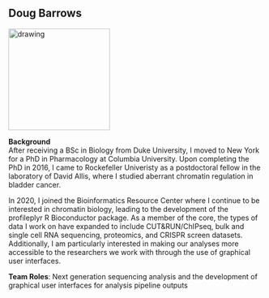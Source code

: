 ## Doug Barrows

<img src="portrait.jpg" alt="drawing" width="200"/>

**Background**  
After receiving a BSc in Biology from Duke University, I moved to New York for a PhD in Pharmacology at Columbia University. Upon completing the PhD in 2016, I came to Rockefeller Univeristy as a postdoctoral fellow in the laboratory of David Allis, where I studied aberrant chromatin regulation in bladder cancer. 

In 2020, I joined the Bioinformatics Resource Center where I continue to be interested in chromatin biology, leading to the development of the profileplyr R Bioconductor package.  As a member of the core, the types of data I work on have expanded to include CUT&RUN/ChIPseq, bulk and single cell RNA sequencing, proteomics, and CRISPR screen datasets. Additionally, I am particularly interested in making our analyses more accessible to the researchers we work with through the use of graphical user interfaces. 

**Team Roles**: Next generation sequencing analysis and the development of graphical user interfaces for analysis pipeline outputs 

<!--
**dougbarrows/dougbarrows** is a ✨ _special_ ✨ repository because its `README.md` (this file) appears on your GitHub profile.

Here are some ideas to get you started:

- 🔭 I’m currently working on ...
- 🌱 I’m currently learning ...
- 👯 I’m looking to collaborate on ...
- 🤔 I’m looking for help with ...
- 💬 Ask me about ...
- 📫 How to reach me: ...
- 😄 Pronouns: ...
- ⚡ Fun fact: ...
-->
